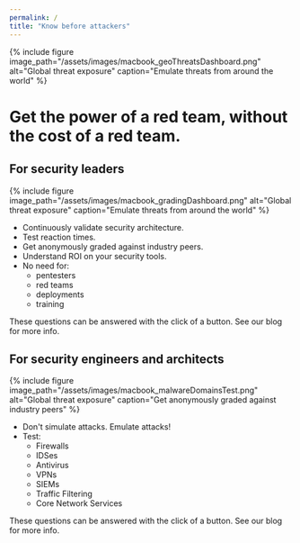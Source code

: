 ```yaml
---
permalink: /
title: "Know before attackers"
---
```


{% include figure image_path="/assets/images/macbook_geoThreatsDashboard.png" alt="Global threat exposure" caption="Emulate threats from around the world" %}
# Get the power of a red team, without the cost of a red team.

## For security leaders
{% include figure image_path="/assets/images/macbook_gradingDashboard.png" alt="Global threat exposure" caption="Emulate threats from around the world" %}
* Continuously validate security architecture.
* Test reaction times.
* Get anonymously graded against industry peers.
* Understand ROI on your security tools.
* No need for:
  * pentesters
  * red teams
  * deployments
  * training

These questions can be answered with the click of a button. See our blog for more info.

## For security engineers and architects
{% include figure image_path="/assets/images/macbook_malwareDomainsTest.png" alt="Global threat exposure" caption="Get anonymously graded against industry peers" %}
* Don't simulate attacks. Emulate attacks!
* Test:
  * Firewalls
  * IDSes
  * Antivirus
  * VPNs
  * SIEMs
  * Traffic Filtering
  * Core Network Services

These questions can be answered with the click of a button. See our blog for more info.

<script charset="utf-8" type="text/javascript" src="//js.hsforms.net/forms/shell.js"></script>
<script>
  hbspt.forms.create({
	portalId: "8898112",
	formId: "2b1cfdb3-6618-4dd8-86e4-4786274c0d38"
});
</script>